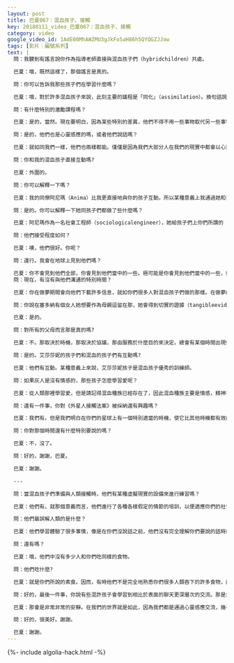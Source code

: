 ```yaml
---
layout: post
title: 巴夏067：混血孩子、接觸
key: 20180111_video_巴夏067：混血孩子、接觸
category: video
google_video_id: 1AdE00MhAWZMU3gJkFo5aH86h5QYQGZJJow
tags: [影片｜編號系列]
text: |
  問：我聽到有謠言說你作為指導老師直接與混血孩子們（hybridchildren）共處。

  巴夏：哦，既然這樣了，那個謠言是真的。

  問：你可以告訴我那些孩子們在學習什麼嗎？

  巴夏：哦，對於許多混血孩子來說，此刻主要的議程是「同化」（assimilation）。換句話說，他們在學習怎樣適應你們的社會。因為，最終許多混血孩子會被介紹到你們的物理現實中，同你們進行互動。所以他們正在學習你們的行事方式，但是在某種意義上，他們在學習的不是怎樣溶入你們，因為他們很多人真的無法做到那點。儘管他們在學習你們的社會風俗人情，學習生活在地球上的觀念，卻不是要屈從於人類做事情的方式。因為人類也會把他們的社會模式改變成更有益於接近我們做事情的樣子。不過，現在議程的主要部分是順應風俗。這是我們協助他們的事情之一：人類入門。

  問：有什麼特別的激勵課程嗎？

  巴夏：是的，當然。現在要明白，因為某些特別的差異，他們不得不用一些事物取代另一些事物。換句話說，許多的混血孩子像我們一樣是不吃東西的，所以真的就是當你們一起圍坐在餐桌旁時，他們就僅僅安靜地坐在那裡，吸收也許是來自頭頂的電燈的能量，而你們在吃你們的土豆泥。所以會有一些差異，不過他們會明白怎樣融入到家庭當中，某種程度上不會與家人分裂，而是以某種方式來增進家庭和睦，那樣說的通嗎？

  問：是的，他們也是心靈感應的嗎，或者他們說話嗎？

  巴夏：就如同我們一樣，他們也兩樣都能。僅僅是因為我們大部分人在我們的現實中都會以心靈感應溝通，這並不意味著我們不能說話。當我們需要時，我們可以開口講話。

  問：你和我的混血孩子直接互動嗎?

  巴夏：外圍的。

  問：你可以解釋一下嗎？

  巴夏：我的同僚阿尼瑪（Anima）比我更直接地與你的孩子互動。所以某種意義上我通過她和孩子們互動。你跟上了嗎？

  問：是的。你可以解釋一下她同孩子們都做了些什麼嗎？

  巴夏：阿尼瑪作為一名社會工程師（sociologicalengineer），她給孩子們上你們所謂的「模擬家庭情境」的課程。

  問：他們接受程度如何？

  巴夏：噢，他們很好。你呢？

  問：還行。我會在地球上見到他們嗎？

  巴夏：你不會見到他們全部，你會見到他們當中的一些。極可能是你會見到他們當中的一些，好嗎？
  問：現在，有沒有與他們溝通的特別時間？

  巴夏：你在做夢期間會向他們下載許多信息，就如你們很多人對混血孩子們做的那樣。在做夢的時候你們已經見過了，實際上你們的互動十分頻繁。在你們做夢的時候你們轉變到了另一個緯度當中。

  問：你說在塞多納有個女人她想要作為母親逗留在那，她會得到切實的證據（tangibleevidence）（實物證據）？

  巴夏：是的。

  問：對所有的父母而言那是真的嗎?

  巴夏：不。那取決於時機，那取決於協議，那由服務於什麼目的來決定。總會有某個時間出現你們所說的「切實的證據」，但是那並不意味著我們可以簡單地丟給你們所有人一個日期。因為不是你們所有人都安排過以那種方式會面。你跟上了嗎？

  問：是的。艾莎莎妮的孩子們和混血的孩子們有互動嗎?

  巴夏：他們有互動。某種意義上來說，艾莎莎妮孩子是混血孩子優秀的訓練師。

  問：如果灰人是沒有情感的，那些孩子怎麼學習愛呢？

  巴夏：從人類那裡學習愛，但是請記得混血種族已經存在了，因此混血種族主要是情感，精神平衡的老師。因為相較於你們而言，我們有著不同緯度的時間架構，你一定要明白在我們的時間架構中，幾乎再也不剩什麼灰人了，剩下的只有混血種族。所以在我們的現實中只有混血種族教導更年輕的混血種族。請記得我們能夠來回穿越時空，正如你們理解的那樣。

  問：還有一件事，你對《外星人接觸法案》被採納還有興趣嗎？

  巴夏：我們有。但是我們明白在你們的星球上有一個特別適當的時機，使它比其他時機都有效的多。我們只是允許那個時機以自然的方式發生。

  問：你對那個時間還有什麼特別要說的嗎？

  巴夏：不，沒了。

  問：好的，謝謝，巴夏。

  巴夏：謝謝。

  ---

  問：當混血孩子們準備與人類接觸時，他們有某種虛擬現實的設備來進行練習嗎？

  巴夏：他們有。就那個意義而言，他們進行了各種各樣假定的情節的培訓，以便適應你們的社會。但與此同時，像我們之間這樣的對話也令我們適應於他們，以便某種程度上你們雙方可以對接。

  問：他們最誤解人類的是什麼？

  巴夏：他們學習體驗了很多事情，像是在你們沒說話之前，他們沒有完全理解你們要說的話時就開始回應。所以他們學著等你們說完。

  問：還有嗎？

  巴夏：哦，他們中沒有多少人和你們吃同樣的食物。

  問：他們吃什麼?

  巴夏：就是你們所說的素食。因而，有時他們不是完全地熟悉你們很多人類吞下的許多食物，而且他們會發現，我們並不是不禮貌，他們會發現就是不一致、很討厭（repugnant）。因此，他們偶爾會對那些食物做出一些評論，但是他們會學習得更禮貌。

  問：好的，最後一件事，你說有些混許孩子會學習到相比於表面的聊天更深層次的交流。那是怎麼樣的？

  巴夏：那會是非常非常的安靜。在我們的世界就是如此，因為我們都是通過心靈感應交流，幾乎沒有人講話。意思是當你覺得有必要說出來時，你再說出來，不必提前，不必延後。因為你會知道什麼需要說出來，你不會猜測，你會知道。那是其中的一小部分，但是那是一種你們會知道的方式。你在某個更深層次的溝通時，你會在必要時完全恰當地出現在那一點上，不會提前一秒，也不會延後一秒。當你需要知道的時候你會知道你需要說出來，不會提前一秒，也不會延後一秒。

  問：好的，很美好。謝謝。

  巴夏：謝謝。
---
```


{%- include algolia-hack.html -%}
